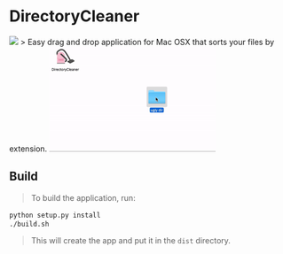 # DirectoryCleaner
<img src='clean.icns' width='128px'/>
> Easy drag and drop application for Mac OSX that sorts your files by extension.

<img src='sort.gif' width='300px'/>

## Build
> To build the application, run:

    python setup.py install
    ./build.sh

> This will create the app and put it in the `dist` directory.
